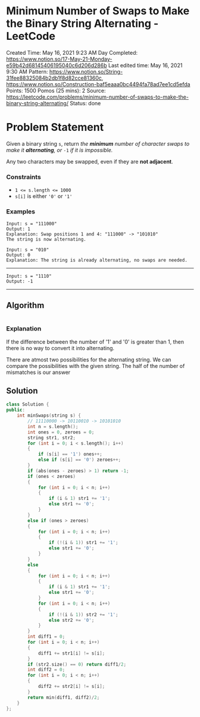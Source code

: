 # Minimum Number of Swaps to Make the Binary String Alternating - LeetCode

Created Time: May 16, 2021 9:23 AM
Day Completed: https://www.notion.so/17-May-21-Monday-e59b42d68145406195040c6d206d286b
Last edited time: May 16, 2021 9:30 AM
Pattern: https://www.notion.so/String-31fee88325084b2db1f8d82cce81360c, https://www.notion.so/Construction-baf5eaaa0bc4494fa78ad7ee1cd5efda
Points: 1500
Pomos (25 mins): 2
Source: https://leetcode.com/problems/minimum-number-of-swaps-to-make-the-binary-string-alternating/
Status: done

# Problem Statement

Given a binary string `s`, return *the **minimum** number of character swaps to make it **alternating**, or* `-1` *if it is impossible.*

Any two characters may be swapped, even if they are **not adjacent**.

### Constraints

- `1 <= s.length <= 1000`
- `s[i]` is either `'0'` or `'1'`

### **Examples**

```
Input: s = "111000"
Output: 1
Explanation: Swap positions 1 and 4: "111000" -> "101010"
The string is now alternating.
```

```
Input: s = "010"
Output: 0
Explanation: The string is already alternating, no swaps are needed.
```

---

```
Input: s = "1110"
Output: -1
```

---

## Algorithm

```python

```

### Explanation

If the difference between the number of '1' and '0' is greater than 1, then there is no way to convert it into alternating. 

There are atmost two possibilities for the alternating string. We can compare the possibilities with the given string. The half of the number of mismatches is our answer

## Solution

```cpp
class Solution {
public:
    int minSwaps(string s) {
        // 11110000 -> 10110010 -> 10101010
        int n = s.length();
        int ones = 0, zeroes = 0;
        string str1, str2; 
        for (int i = 0; i < s.length(); i++)
        {
            if (s[i] == '1') ones++;
            else if (s[i] == '0') zeroes++; 
        }
        if (abs(ones - zeroes) > 1) return -1; 
        if (ones < zeroes)
        {
            for (int i = 0; i < n; i++)
            {
                if (i & 1) str1 += '1';
                else str1 += '0';
            }
        }
        else if (ones > zeroes)
        {
            for (int i = 0; i < n; i++)
            {
                if (!(i & 1)) str1 += '1';
                else str1 += '0';
            }
        }
        else 
        {
            for (int i = 0; i < n; i++)
            {
                if (i & 1) str1 += '1';
                else str1 += '0';
            }
            for (int i = 0; i < n; i++)
            {
                if (!(i & 1)) str2 += '1';
                else str2 += '0';
            }
        }
        int diff1 = 0; 
        for (int i = 0; i < n; i++)
        {
            diff1 += str1[i] != s[i]; 
        }
        if (str2.size() == 0) return diff1/2; 
        int diff2 = 0; 
        for (int i = 0; i < n; i++)
        {
            diff2 += str2[i] != s[i]; 
        }
        return min(diff1, diff2)/2;
    }
};
```